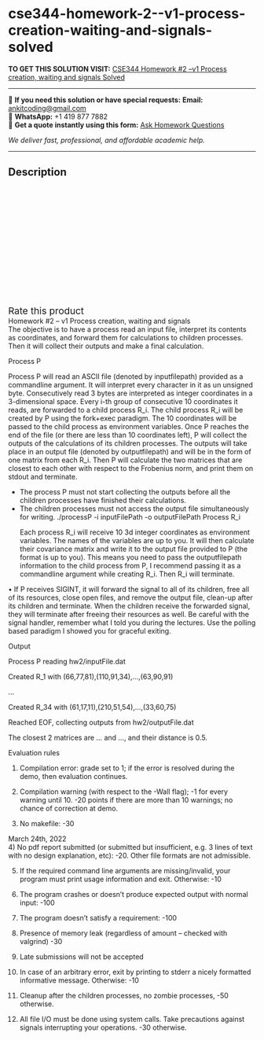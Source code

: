 # cse344-homework-2--v1-process-creation-waiting-and-signals-solved
**TO GET THIS SOLUTION VISIT:** [CSE344 Homework #2 –v1 Process creation, waiting and signals Solved](https://www.ankitcodinghub.com/product/cse344-homework-2-v1-process-creation-waiting-and-signals-solved/)


---

📩 **If you need this solution or have special requests:** **Email:** ankitcoding@gmail.com  
📱 **WhatsApp:** +1 419 877 7882  
📄 **Get a quote instantly using this form:** [Ask Homework Questions](https://www.ankitcodinghub.com/services/ask-homework-questions/)

*We deliver fast, professional, and affordable academic help.*

---

<h2>Description</h2>



<div class="kk-star-ratings kksr-auto kksr-align-center kksr-valign-top" data-payload="{&quot;align&quot;:&quot;center&quot;,&quot;id&quot;:&quot;93939&quot;,&quot;slug&quot;:&quot;default&quot;,&quot;valign&quot;:&quot;top&quot;,&quot;ignore&quot;:&quot;&quot;,&quot;reference&quot;:&quot;auto&quot;,&quot;class&quot;:&quot;&quot;,&quot;count&quot;:&quot;0&quot;,&quot;legendonly&quot;:&quot;&quot;,&quot;readonly&quot;:&quot;&quot;,&quot;score&quot;:&quot;0&quot;,&quot;starsonly&quot;:&quot;&quot;,&quot;best&quot;:&quot;5&quot;,&quot;gap&quot;:&quot;4&quot;,&quot;greet&quot;:&quot;Rate this product&quot;,&quot;legend&quot;:&quot;0\/5 - (0 votes)&quot;,&quot;size&quot;:&quot;24&quot;,&quot;title&quot;:&quot;CSE344 Homework #2 –v1 Process creation, waiting and signals Solved&quot;,&quot;width&quot;:&quot;0&quot;,&quot;_legend&quot;:&quot;{score}\/{best} - ({count} {votes})&quot;,&quot;font_factor&quot;:&quot;1.25&quot;}">

<div class="kksr-stars">

<div class="kksr-stars-inactive">
            <div class="kksr-star" data-star="1" style="padding-right: 4px">


<div class="kksr-icon" style="width: 24px; height: 24px;"></div>
        </div>
            <div class="kksr-star" data-star="2" style="padding-right: 4px">


<div class="kksr-icon" style="width: 24px; height: 24px;"></div>
        </div>
            <div class="kksr-star" data-star="3" style="padding-right: 4px">


<div class="kksr-icon" style="width: 24px; height: 24px;"></div>
        </div>
            <div class="kksr-star" data-star="4" style="padding-right: 4px">


<div class="kksr-icon" style="width: 24px; height: 24px;"></div>
        </div>
            <div class="kksr-star" data-star="5" style="padding-right: 4px">


<div class="kksr-icon" style="width: 24px; height: 24px;"></div>
        </div>
    </div>

<div class="kksr-stars-active" style="width: 0px;">
            <div class="kksr-star" style="padding-right: 4px">


<div class="kksr-icon" style="width: 24px; height: 24px;"></div>
        </div>
            <div class="kksr-star" style="padding-right: 4px">


<div class="kksr-icon" style="width: 24px; height: 24px;"></div>
        </div>
            <div class="kksr-star" style="padding-right: 4px">


<div class="kksr-icon" style="width: 24px; height: 24px;"></div>
        </div>
            <div class="kksr-star" style="padding-right: 4px">


<div class="kksr-icon" style="width: 24px; height: 24px;"></div>
        </div>
            <div class="kksr-star" style="padding-right: 4px">


<div class="kksr-icon" style="width: 24px; height: 24px;"></div>
        </div>
    </div>
</div>


<div class="kksr-legend" style="font-size: 19.2px;">
            <span class="kksr-muted">Rate this product</span>
    </div>
    </div>
<div class="page" title="Page 1">
<div class="layoutArea">
<div class="column">
Homework #2 – v1 Process creation, waiting and signals

</div>
</div>
<div class="layoutArea">
<div class="column">
The objective is to have a process read an input file, interpret its contents as coordinates, and forward them for calculations to children processes. Then it will collect their outputs and make a final calculation.

Process P

Process P will read an ASCII file (denoted by inputfilepath) provided as a commandline argument. It will interpret every character in it as un unsigned byte. Consecutively read 3 bytes are interpreted as integer coordinates in a 3-dimensional space. Every i-th group of consecutive 10 coordinates it reads, are forwarded to a child process R_i. The child process R_i will be created by P using the fork+exec paradigm. The 10 coordinates will be passed to the child process as environment variables. Once P reaches the end of the file (or there are less than 10 coordinates left), P will collect the outputs of the calculations of its children processes. The outputs will take place in an output file (denoted by outputfilepath) and will be in the form of one matrix from each R_i. Then P will calculate the two matrices that are closest to each other with respect to the Frobenius norm, and print them on stdout and terminate.

<ul>
<li>The process P must not start collecting the outputs before all the children processes have finished their calculations.</li>
<li>The children processes must not access the output file simultaneously for writing. ./processP -i inputFilePath -o outputFilePath
Process R_i

Each process R_i will receive 10 3d integer coordinates as environment variables. The names of the variables are up to you. It will then calculate their covariance matrix and write it to the output file provided to P (the format is up to you). This means you need to pass the outputfilepath information to the child process from P, I recommend passing it as a commandline argument while creating R_i. Then R_i will terminate.
</li>
</ul>
• If P receives SIGINT, it will forward the signal to all of its children, free all of its resources, close open files, and remove the output file, clean-up after its children and terminate. When the children receive the forwarded signal, they will terminate after freeing their resources as well. Be careful with the signal handler, remember what I told you during the lectures. Use the polling based paradigm I showed you for graceful exiting.

Output

Process P reading hw2/inputFile.dat

Created R_1 with (66,77,81),(110,91,34),…,(63,90,91)

…

Created R_34 with (61,17,11),(210,51,54),…,(33,60,75)

Reached EOF, collecting outputs from hw2/outputFile.dat

The closest 2 matrices are … and …, and their distance is 0.5.

Evaluation rules

1) Compilation error: grade set to 1; if the error is resolved during the demo, then evaluation continues.

2) Compilation warning (with respect to the -Wall flag); -1 for every warning until 10. -20 points if there are more than 10 warnings; no chance of correction at demo.

3) No makefile: -30

</div>
</div>
<div class="layoutArea">
<div class="column">
March 24th, 2022

</div>
</div>
</div>
<div class="page" title="Page 2">
<div class="layoutArea">
<div class="column">
4) No pdf report submitted (or submitted but insufficient, e.g. 3 lines of text with no design explanation, etc): -20. Other file formats are not admissible.

5) If the required command line arguments are missing/invalid, your program must print usage information and exit. Otherwise: -10

6) The program crashes or doesn’t produce expected output with normal input: -100

7) The program doesn’t satisfy a requirement: -100

8) Presence of memory leak (regardless of amount – checked with valgrind) -30

9) Late submissions will not be accepted

10) In case of an arbitrary error, exit by printing to stderr a nicely formatted informative message. Otherwise: -10

11) Cleanup after the children processes, no zombie processes, -50 otherwise.

12) All file I/O must be done using system calls. Take precautions against signals interrupting your operations. -30 otherwise.

</div>
</div>
</div>
